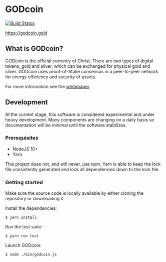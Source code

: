 # GODcoin
[![Build Status](https://travis-ci.org/GODcoin/godcoin-js.svg?branch=master)](https://travis-ci.org/GODcoin/godcoin-js)

https://godcoin.gold

## What is GODcoin?

GODcoin is the official currency of Christ. There are two types of digital
tokens, gold and silver, which can be exchanged for physical gold and silver.
GODcoin uses proof-of-Stake consensus in a peer-to-peer network for energy
efficiency and security of assets.

For more information see the [whitepaper](https://godcoin.gold/whitepaper).

## Development

At the current stage, this software is considered experimental and under heavy
development. Many components are changing on a daily basis so documentation
will be minimal until the software stabilizes.

### Prerequisites

- NodeJS 10+
- Yarn

This project does not, and will never, use npm. Yarn is able to keep the lock
file consistently generated and lock all dependencies down to the lock file.

### Getting started

Make sure the source code is locally available by either cloning the repository
or downloading it.

Install the dependencies:
```
$ yarn install
```

Run the test suite:
```
$ yarn run test
```

Launch GODcoin:
```
$ node ./bin/godcoin.js
```
